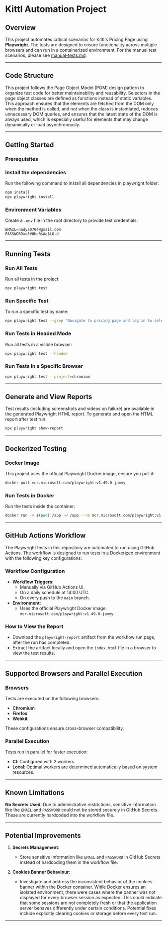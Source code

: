 # **Kittl Automation Project**

## **Overview**
This project automates critical scenarios for Kittl's Pricing Page using **Playwright**. The tests are designed to ensure functionality across multiple browsers and can run in a containerized environment. For the manual test scenarios, please see [manual-tests.md](./manual-tests.md).


---
## Code Structure
This project follows the Page Object Model (POM) design pattern to organize test code for better maintainability and reusability. Selectors in the page object classes are defined as functions instead of static variables. This approach ensures that the elements are fetched from the DOM only when the method is called, and not when the class is instantiated, reduces unnecessary DOM queries, and ensures that the latest state of the DOM is always used, which is especially useful for elements that may change dynamically or load asynchronously.

---

## Getting Started

### Prerequisites

### Install the dependencies

Run the following command to install all dependencies in playwright folder:

```bash
npm install
npx playwright install
```
### **Environment Variables**

Create a `.env` file in the root directory to provide test credentials:
```env
EMAIL=nadya0704@gmail.com
PASSWORD=e3#6heR$Aq$LG.d
```    
---

## Running Tests
### Run All Tests
Run all tests in the project:
```bash
npx playwright test
```
### Run Specific Test
To run a specific test by name:  

```bash
npx playwright test --grep "Navigate to pricing page and log in to select Pro Plan"
```

### Run Tests in Headed Mode
Run all tests in a visible browser:
```bash
npx playwright test --headed 
```
### Run Tests in a Specific Browser
```bash
npx playwright test --project=chromium
```
---

## Generate and View Reports
Test results (including screenshots and videos on failure) are available in the generated Playwright HTML report. To generate and open the HTML report after test run:
```bash
npx playwright show-report 
```
---

## Dockerized Testing
### Docker Image
This project uses the official Playwright Docker image, ensure you pull it:
```bash
docker pull mcr.microsoft.com/playwright:v1.49.0-jammy 
```
###  Run Tests in Docker
Run the tests inside the container:
```bash
docker run -v $(pwd):/app -w /app --rm mcr.microsoft.com/playwright:v1.49.0-jammy npx playwright test
```
---

## GitHub Actions Workflow

The Playwright tests in this repository are automated to run using GitHub Actions. The workflow is designed to run tests in a Dockerized environment with the following key configurations:

### Workflow Configuration
- **Workflow Triggers:**
    - Manually via GitHub Actions UI.
    - On a daily schedule at 14:00 UTC.
    - On every push to the `main` branch.
- **Environment:**
    - Uses the official Playwright Docker image: `mcr.microsoft.com/playwright:v1.49.0-jammy`.

### How to View the Report
- Download the `playwright-report` artifact from the workflow run page, after the run has completed.
- Extract the artifact locally and open the `index.html` file in a browser to view the test results.

---

## Supported Browsers and Parallel Execution

### Browsers
Tests are executed on the following browsers:
- **Chromium** 
- **Firefox**
- **Webkit** 

These configurations ensure cross-browser compatibility.

### Parallel Execution
Tests run in parallel for faster execution:
- **CI**: Configured with 2 workers.
- **Local**: Optimal workers are determined automatically based on system resources.


---

## Known Limitations
**No Secrets Used**: Due to administrative restrictions, sensitive information like the `EMAIL` and `PASSWORD` could not be stored securely in GitHub Secrets. These are currently hardcoded into the workflow file.

--- 

## Potential Improvements
1. **Secrets Management**:
    - Store sensitive information like `EMAIL` and `PASSWORD` in GitHub Secrets instead of hardcoding them in the workflow file.

2. **Cookies Banner Behaviour**:
   - Investigate and address the inconsistent behavior of the cookies banner within the Docker container. While Docker ensures an isolated environment, there were cases where the banner was not displayed for every browser session as expected. This could indicate that some sessions are not completely fresh or that the application server behaves differently under certain conditions. Potential fixes include explicitly clearing cookies or storage before every test run.  

---


